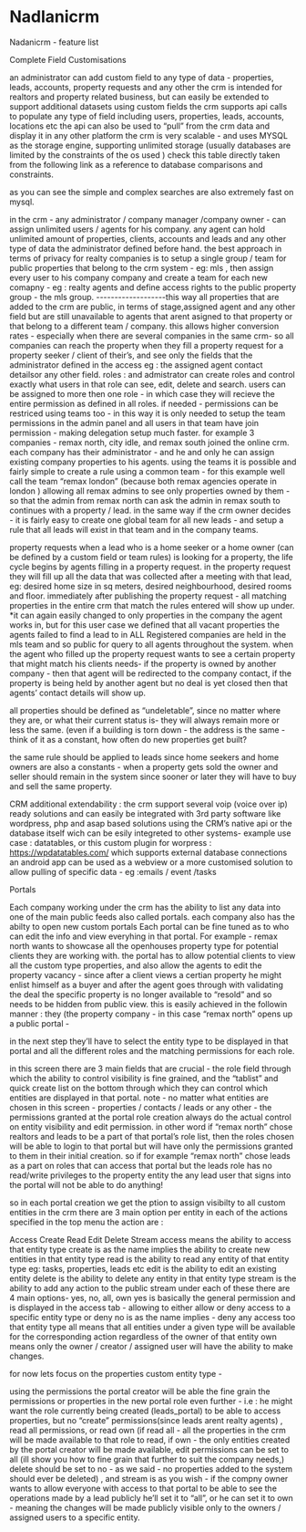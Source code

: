 # Nadlanicrm

Nadanicrm - feature list

Complete Field Customisations


an administrator can add custom field to any type of data - properties, leads, accounts, property requests and any other
the crm is intended for realtors and property related business, but can easily be extended to support additional datasets using custom fields
the crm supports api calls to  populate any type of field including users, properties, leads, accounts, locations etc
the api can also be used to “pull” from the crm data and display it in any other platform
the crm is very scalable - and uses MYSQL as the storage engine, supporting unlimited storage (usually databases are  limited by the constraints of the os used )
check this table directly taken from the following link as a reference to database comparisons and constraints.




as you can see the simple and complex searches are also extremely fast on mysql.


in the crm - any administrator / company manager /company  owner - can assign unlimited users / agents for his company.
any agent can hold unlimited amount of properties, clients, accounts and leads and any other type of data the administrator defined before hand.
the best approach in terms of privacy for realty companies is to setup a single group / team for public properties that belong to the crm system - eg: mls , then assign every user to his company company and create a team for each new comapny - eg : realty agents and define access rights to the public property group - the mls group.
-------------------this way all properties that are added to the crm are public, in terms of stage,assigned agent and any other field but are still unavailable to agents that arent asigned to that property or that belong to a different team / company.
this allows higher conversion rates - especially when there are several companies in the same crm- so all companies can reach the property when they fill a property request for a property seeker / client of their’s, and see only the fields that the administrator defined in the access eg : the assigned agent contact detailsor any other field.
 roles : and admistrator can create roles and control exactly what users in that role can see, edit, delete and search. 
users can be assigned to more then one role - in which case they will recieve the entire permission as defined in all roles. 
if needed - permissions can be restriced using teams too - in this way it is only needed to setup the team permissions in the admin panel and all users in that team have join permission - making delegation setup much faster.
for example 3 companies - remax north, city idle, and remax south joined the online crm. each company has their administrator - and he and only he can assign existing company properties to his agents. using the teams it is possible and fairly simple to create a rule using a common team - for this example well call the team “remax london” (because both remax agencies operate in london ) allowing all remax admins to see only properties owned by them - so that the admin from remax north can ask the admin in remax south to continues with a property / lead.
in the same way if the crm owner decides - it is fairly easy to create one global team for all new leads - and setup a rule that all leads will exist in that team and in the company teams. 

property requests
 when a lead who is a home seeker or a home owner (can be defined by a custom field or team rules) is looking for a property, the life cycle begins by agents filling in a property request. in the property request they will fill up all the data that was collected after a meeting with that lead, eg: desired home size in sq meters, desired neighbourhood, desired rooms and floor. immediately after publishing the property request - all matching properties in the entire crm that match the rules entered will show up under. *it can again easily changed to only properties in the company the agent works in, but for this user case we defined that all vacant properties the agents failed to find a lead to in ALL Registered companies are held in the mls team and so public for query to all agents throughout the system. 
when the agent who filled up the property request wants to see a certain property that might match his clients needs- if the property is owned by another company - then that agent will be redirected to the company contact, if the property is being held by another agent but no deal is yet closed then that agents’ contact details will show up.


all properties should be defined as “undeletable”, since no matter where they are, or what their current status is-  they will always remain more or less the same. (even if a building is torn down - the address is the same - think of it as a constant, how often do new properties get built?

the same rule should be applied to leads since home seekers and home owners are also a constants - when a property gets sold the owner and seller should remain in the system since sooner or later they will have to buy and sell the same property.


CRM additional extendability :
the crm support several voip (voice over ip) ready solutions and can easily be integrated with 3rd party software like wordpress, php and asap based solutions using the CRM’s native api or the database itself wich can be esily integreted to other systems- example use case : datatables, or this custom plugin for worpress : https://wpdatatables.com/ which supports external database connections
 an android app can be used as a webview or a more customised solution to allow pulling of specific data - eg :emails / event /tasks


Portals

Each company working under the crm has the ability to list any data into one of the main public feeds also called portals.
each company also has the abilty to open new custom portals
Each portal can be fine tuned as to who can edit the info and view everyhing in that portal.
For example - remax north wants to showcase all the openhouses property type for potential clients they are working with. the portal has to allow potential clients to view all the custom type properties, and also allow the agents to edit the property vacancy - since after a client views a certian property he might enlist himself as a buyer and after the agent goes through with validating the deal the specific property is no longer available to “resold” and so needs to be hidden from public view.
this is easily achieved in the followin manner : they (the property company - in this case “remax north” opens up a public portal - 

in the next step they’ll have to select the entity type to be displayed in that portal and all the different roles and the matching permissions for each role.






in this screen there are 3 main fields that are crucial - 
the role field through which the ability to control visibility is fine grained, and the “tablist” and
quick create list on the bottom through which they can control which entities are displayed in that portal. 
note - no matter what entities are chosen in this screen - properties / contacts / leads or any other - the permissions granted at the portal role creation always do the actual control on entity visibility and edit permission. in other word if “remax north” chose realtors and leads to be a part of that portal’s role list, then the roles chosen will be able to login to that portal but will have only the permissions granted to them in their initial creation.
so if for example “remax north” chose leads as a part on roles that can access that portal but the leads role has no read/write privileges to the property entity the any lead user that signs into the portal will not be able to do anything!







so in each portal creation we get the ption to assign visibilty to all custom entities in the crm 
there are 3 main option per entity in each of the actions specified in the top menu 
the action are : 


Access
Create
Read
Edit
Delete
Stream
access means the ability to access that entity type
create is as the name implies the ability to create new entities in that entity type
read is the ability to read any entity of that entity type eg: tasks, properties, leads etc
edit is the ability to edit an existing entity
delete is the ability to delete any entity in that entity type
stream is the ability to add any action to the public stream
under each of these there are 4 main options- yes, no, all, own
           yes is basically the general permission and is displayed in the access tab -        allowing to either allow or deny access to a specific entity type or deny
no is as the name implies - deny any access too that entity type
all means that all entities under a  given type will be available for the corresponding action regardless of the owner of that entity
own means only the owner / creator / assigned user will have the ability to make changes.


for now lets focus on the properties custom entity type - 

using the permissions the portal creator will be able the fine grain the permissions or properties in the new portal role even further - i.e : he might want the role currently being created (leads_portal) to be able to access properties, but no “create” permissions(since leads arent realty agents) , read all permissions, or read own (if read all - all the properties in the crm will be made available to that role to read, 
if own - the only entities created by the portal creator will be made available, 
edit permissions can be set to all (ill show you how to fine grain that further to suit the company needs,) delete should be set to no - as we said - no properties added to the system should ever be deleted) , and stream is as you wish - if the compny owner wants to allow everyone with access to that portal to be able to see the operations made by a lead publicly he’ll set it to “all”, or he can set it to own - meaning the changes will be made publicly visible only to the owners / assigned users to a specific entity. 



